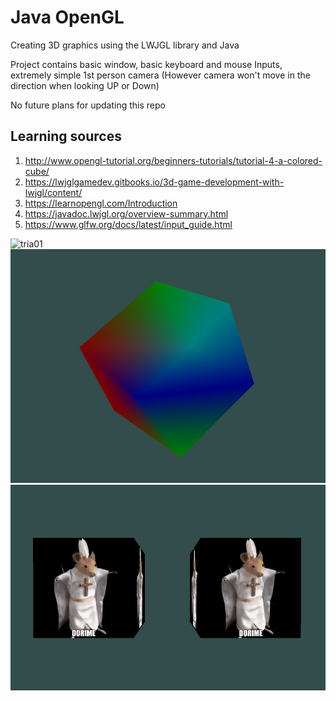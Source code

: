 # Java OpenGL

Creating 3D graphics using the LWJGL library and Java

Project contains basic window, basic keyboard and mouse Inputs, extremely simple 1st person camera (However camera won't move in the direction when looking UP or Down)


No future plans for updating this repo


## Learning sources
1. http://www.opengl-tutorial.org/beginners-tutorials/tutorial-4-a-colored-cube/
2. https://lwjglgamedev.gitbooks.io/3d-game-development-with-lwjgl/content/
3. https://learnopengl.com/Introduction
4. https://javadoc.lwjgl.org/overview-summary.html
5. https://www.glfw.org/docs/latest/input_guide.html

![tria01](https://user-images.githubusercontent.com/81091191/151694182-57d3471c-852e-4d37-92b1-0c648f85ce17.PNG)
![cube01](openGL_cube.PNG)
![cube02](textPing.PNG)